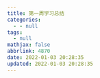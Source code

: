 ```yaml
---
title: 第一周学习总结
categories:
  - - null
tags:
  - null
mathjax: false
abbrlink: 4870
date: 2022-01-03 20:28:35
updated: 2022-01-03 20:28:35
---
```




<!-- more -->


